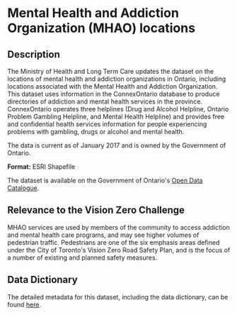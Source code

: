 # Mental Health and Addiction Organization (MHAO) locations

## Description
The Ministry of Health and Long Term Care updates the dataset on the locations of mental health and addiction organizations in Ontario, including locations associated with the Mental Health and Addiction Organization. This dataset uses information in the ConnexOntario database to produce directories of addiction and mental health services in the province. ConnexOntario operates three helplines (Drug and Alcohol Helpline, Ontario Problem Gambling Helpline, and Mental Health Helpline) and provides free and confidential health services information for people experiencing problems with gambling, drugs or alcohol and mental health.

The data is current as of January 2017 and is owned by the Government of Ontario. 

**Format:** ESRI Shapefile

The dataset is available on the Government of Ontario's [Open Data Catalogue](https://www.ontario.ca/data/mental-health-and-addiction-organization-mhao-locations).

## Relevance to the Vision Zero Challenge 
MHAO services are used by members of the community to access addiction and mental health care programs, and may see higher volumes of pedestrian traffic. Pedestrians are one of the six emphasis areas defined under the City of Toronto's Vision Zero Road Safety Plan, and is the focus of a number of existing and planned safety measures.

## Data Dictionary 
The detailed metadata for this dataset, including the data dictionary, can be found [here](https://www.sse.gov.on.ca/sites/MNR-PublicDocs/EN/CMID/MOH%20Service%20Location%20-%20Data%20Description.pdf).
